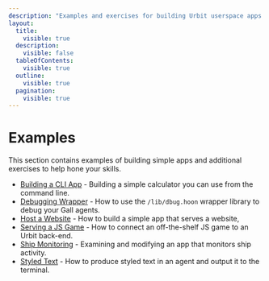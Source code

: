 ```yaml
---
description: "Examples and exercises for building Urbit userspace apps including CLI tools, websites, and games."
layout:
  title:
    visible: true
  description:
    visible: false
  tableOfContents:
    visible: true
  outline:
    visible: true
  pagination:
    visible: true
---
```


# Examples

This section contains examples of building simple apps and additional exercises to help hone your skills.

- [Building a CLI App](./rpn.md) - Building a simple calculator you can use from the command line.
- [Debugging Wrapper](./dbug.md) - How to use the `/lib/dbug.hoon` wrapper library to debug your Gall agents.
- [Host a Website](./feature.md) - How to build a simple app that serves a website,
- [Serving a JS Game](./flap.md) - How to connect an off-the-shelf JS game to an Urbit back-end.
- [Ship Monitoring](./ahoy.md) - Examining and modifying an app that monitors ship activity.
- [Styled Text](./track7.md) - How to produce styled text in an agent and output it to the terminal.
